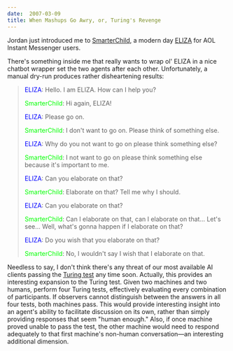 ```yaml
---
date:  2007-03-09
title: When Mashups Go Awry, or, Turing's Revenge
---
```

Jordan just introduced me to <a href="http://smarterchild.colloquis.com/">SmarterChild</a>, a modern day <a href="http://en.wikipedia.org/wiki/ELIZA">ELIZA</a> for AOL Instant Messenger users.

There's something inside me that really wants to wrap ol' ELIZA in a nice chatbot wrapper set the two agents after each other.  Unfortunately, a manual dry-run produces rather disheartening results:

> <span style="color:blue;">ELIZA</span>: Hello. I am ELIZA. How can I help you?
> 
> <span style="color:lime;">SmarterChild</span>: Hi again, ELIZA!
> 
> <span style="color:blue;">ELIZA</span>: Please go on.
> 
> <span style="color:lime;">SmarterChild</span>: I don't want to go on. Please think of something else.
> 
> <span style="color:blue;">ELIZA</span>: Why do you not want to go on please think something else?
> 
> <span style="color:lime;">SmarterChild</span>: I not want to go on please think something else because it's important to me.
> 
> <span style="color:blue;">ELIZA</span>: Can you elaborate on that?
> 
> <span style="color:lime;">SmarterChild</span>: Elaborate on that? Tell me why I should.
> 
> <span style="color:blue;">ELIZA</span>: Can you elaborate on that?
> 
> <span style="color:lime;">SmarterChild</span>: Can I elaborate on that, can I elaborate on that... Let's see... Well, what's gonna happen if I elaborate on that?
> 
> <span style="color:blue;">ELIZA</span>: Do you wish that you elaborate on that?
> 
> <span style="color:lime;">SmarterChild</span>: No, I wouldn't say I wish that I elaborate on that.

Needless to say, I don't think there's any threat of our most available AI clients passing the <a href="http://en.wikipedia.org/wiki/Turing_test">Turing test</a> any time soon.  Actually, this provides an interesting expansion to the Turing test.  Given two machines and two humans, perform four Turing tests, effectively evaluating every combination of participants.  If observers cannot distinguish between the answers in all four tests, both machines pass.  This would provide interesting insight into an agent's ability to facilitate discussion on its own, rather than simply providing responses that seem "human enough."  Also, if once machine proved unable to pass the test, the other machine would need to respond adequately to that first machine's non-human conversation&mdash;an interesting additional dimension.

